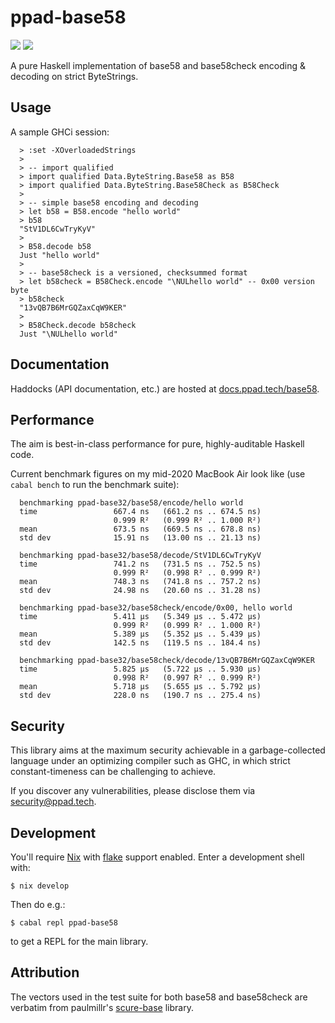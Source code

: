 # ppad-base58

[![](https://img.shields.io/hackage/v/ppad-base58?color=blue)](https://hackage.haskell.org/package/ppad-base58)
![](https://img.shields.io/badge/license-MIT-brightgreen)

A pure Haskell implementation of base58 and base58check encoding &
decoding on strict ByteStrings.

## Usage

A sample GHCi session:

```
  > :set -XOverloadedStrings
  >
  > -- import qualified
  > import qualified Data.ByteString.Base58 as B58
  > import qualified Data.ByteString.Base58Check as B58Check
  >
  > -- simple base58 encoding and decoding
  > let b58 = B58.encode "hello world"
  > b58
  "StV1DL6CwTryKyV"
  >
  > B58.decode b58
  Just "hello world"
  >
  > -- base58check is a versioned, checksummed format
  > let b58check = B58Check.encode "\NULhello world" -- 0x00 version byte
  > b58check
  "13vQB7B6MrGQZaxCqW9KER"
  >
  > B58Check.decode b58check
  Just "\NULhello world"
```

## Documentation

Haddocks (API documentation, etc.) are hosted at
[docs.ppad.tech/base58](https://docs.ppad.tech/base58).

## Performance

The aim is best-in-class performance for pure, highly-auditable Haskell
code.

Current benchmark figures on my mid-2020 MacBook Air look like (use
`cabal bench` to run the benchmark suite):

```
  benchmarking ppad-base32/base58/encode/hello world
  time                 667.4 ns   (661.2 ns .. 674.5 ns)
                       0.999 R²   (0.999 R² .. 1.000 R²)
  mean                 673.5 ns   (669.5 ns .. 678.8 ns)
  std dev              15.91 ns   (13.00 ns .. 21.13 ns)

  benchmarking ppad-base32/base58/decode/StV1DL6CwTryKyV
  time                 741.2 ns   (731.5 ns .. 752.5 ns)
                       0.999 R²   (0.998 R² .. 0.999 R²)
  mean                 748.3 ns   (741.8 ns .. 757.2 ns)
  std dev              24.98 ns   (20.60 ns .. 31.28 ns)

  benchmarking ppad-base32/base58check/encode/0x00, hello world
  time                 5.411 μs   (5.349 μs .. 5.472 μs)
                       0.999 R²   (0.999 R² .. 1.000 R²)
  mean                 5.389 μs   (5.352 μs .. 5.439 μs)
  std dev              142.5 ns   (119.5 ns .. 184.4 ns)

  benchmarking ppad-base32/base58check/decode/13vQB7B6MrGQZaxCqW9KER
  time                 5.825 μs   (5.722 μs .. 5.930 μs)
                       0.998 R²   (0.997 R² .. 0.999 R²)
  mean                 5.718 μs   (5.655 μs .. 5.792 μs)
  std dev              228.0 ns   (190.7 ns .. 275.4 ns)
```

## Security

This library aims at the maximum security achievable in a
garbage-collected language under an optimizing compiler such as GHC, in
which strict constant-timeness can be challenging to achieve.

If you discover any vulnerabilities, please disclose them via
security@ppad.tech.

## Development

You'll require [Nix][nixos] with [flake][flake] support enabled. Enter a
development shell with:

```
$ nix develop
```

Then do e.g.:

```
$ cabal repl ppad-base58
```

to get a REPL for the main library.

## Attribution

The vectors used in the test suite for both base58
and base58check are verbatim from paulmillr's
[scure-base](https://github.com/paulmillr/scure-base) library.

[nixos]: https://nixos.org/
[flake]: https://nixos.org/manual/nix/unstable/command-ref/new-cli/nix3-flake.html
